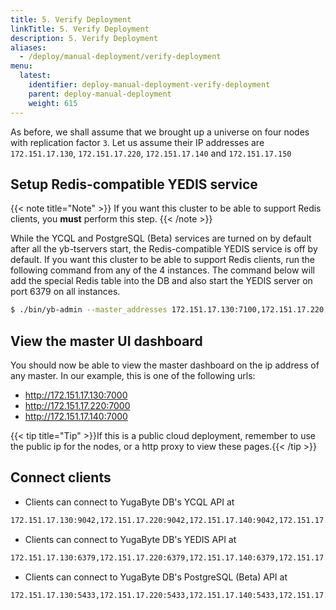 ```yaml
---
title: 5. Verify Deployment
linkTitle: 5. Verify Deployment
description: 5. Verify Deployment
aliases:
  - /deploy/manual-deployment/verify-deployment
menu:
  latest:
    identifier: deploy-manual-deployment-verify-deployment
    parent: deploy-manual-deployment
    weight: 615
---
```


As before, we shall assume that we brought up a universe on four nodes with replication factor `3`. Let us assume their IP addresses are `172.151.17.130`, `172.151.17.220`, `172.151.17.140` and `172.151.17.150`


## Setup Redis-compatible YEDIS service

{{< note title="Note" >}}
If you want this cluster to be able to support Redis clients, you **must** perform this step.
{{< /note >}}

While the YCQL and PostgreSQL (Beta) services are turned on by default after all the yb-tservers start, the Redis-compatible YEDIS service is off by default. If you want this cluster to be able to support Redis clients, run the following command from any of the 4 instances. The command below will add the special Redis table into the DB and also start the YEDIS server on port 6379 on all instances.

```{.sh .copy .separator-dollar}
$ ./bin/yb-admin --master_addresses 172.151.17.130:7100,172.151.17.220:7100,172.151.17.140:7100 setup_redis_table
```

## View the master UI dashboard

You should now be able to view the master dashboard on the ip address of any master. In our example, this is one of the following urls:

- http://172.151.17.130:7000
- http://172.151.17.220:7000
- http://172.151.17.140:7000

{{< tip title="Tip" >}}If this is a public cloud deployment, remember to use the public ip for the nodes, or a http proxy to view these pages.{{< /tip >}}<br>

## Connect clients

- Clients can connect to YugaByte DB's YCQL API at
```sh
172.151.17.130:9042,172.151.17.220:9042,172.151.17.140:9042,172.151.17.150:9042
```

- Clients can connect to YugaByte DB's YEDIS API at
```sh
172.151.17.130:6379,172.151.17.220:6379,172.151.17.140:6379,172.151.17.150:6379
```

- Clients can connect to YugaByte DB's PostgreSQL (Beta) API at
```sh
172.151.17.130:5433,172.151.17.220:5433,172.151.17.140:5433,172.151.17.150:5433
```


